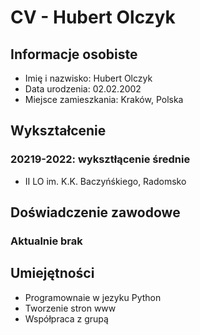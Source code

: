 <!DOCTYPE html>
<html>
<head>
  <meta charset="utf-8">
</head>
<body>
  <h1>CV - Hubert Olczyk</h1>
  <h2>Informacje osobiste</h2>
  <ul>
    <li>Imię i nazwisko: Hubert Olczyk</li>
    <li>Data urodzenia: 02.02.2002</li>
    <li>Miejsce zamieszkania: Kraków, Polska</li>
  </ul>
  <h2>Wykształcenie</h2>
  <h3>20219-2022: wyksztłącenie średnie</h3>
  <ul>
    <li>II LO im. K.K. Baczyńśkiego, Radomsko</li>
  </ul>
  <h2>Doświadczenie zawodowe</h2>
  <h3>Aktualnie brak </h3>
  <h2>Umiejętności</h2>
  <ul>
    <li>Programownaie w jezyku Python</li>
    <li>Tworzenie stron www</li>
    <li>Współpraca z grupą</li>
  </ul>
</body>
</html>
